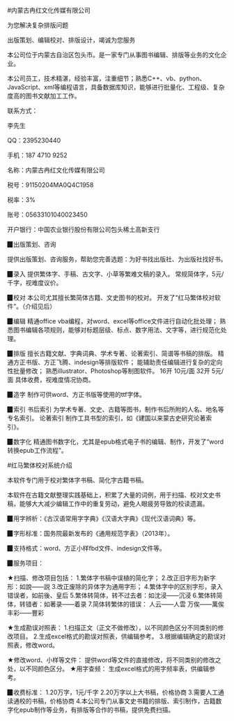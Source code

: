 #内蒙古冉红文化传媒有限公司

为您解决复杂排版问题

出版策划、编辑校对、排版设计，竭诚为您服务

本公司位于内蒙古自治区包头市。是一家专门从事图书编辑、排版等业务的文化企业。

本公司员工，技术精湛，经验丰富，注重细节；熟悉C++、vb、python、JavaScript、xml等编程语言，具备数据库知识，能够进行批量化、工程级、复杂度高的图书文献加工工作。

联系方式：

李先生

QQ：2395230440

手机：187 4710 9252

名称：内蒙古冉红文化传媒有限公司

税号：91150204MA0Q4C1958

税率：3%

账号：05633101040023450

开户银行：中国农业银行股份有限公司包头稀土高新支行


▉出版策划、咨询

提供出版策划、咨询服务，帮助您完善选题：为好书找出版社、为出版社找好书。

▉录入
提供繁体字、手稿、古文字、小草等繁难文稿的录入。
常规简体字，5元/千字，视难度议价。

▉校对
本公司尤其擅长繁简体古籍、文史图书的校对。
开发了“红马繁体校对软件”。（介绍见后）

▉编辑
精通office vba编程，对word、excel等office文件进行自动化批处理；
熟悉图书编辑各项规则，能够对标题层级、标点、数字用法、文字等，进行规范化处理。

▉排版
擅长古籍文献、字典词典、学术专著、论著索引、简谱等书稿的排版。
精通方正书版、方正飞腾、indesign等排版软件；
能辅助责任编辑进行复杂的定向性批量修改；
熟悉illustrator、Photoshop等制图软件。
16开 10元/面
32开 5元/面
具体收费，视难度情况协商。

▉造字
制作可供word、方正书版等使用的ttf字体。

▉索引
书后索引
为学术专著、文史、古籍等图书，制作书后所附的人名、地名等专名索引。
论著索引
制作工具书型的索引，如《建国以来蒙古史研究论著索引》。

▉数字化
精通图书数字化，尤其是epub格式电子书的编辑、制作，开发了“word转换epub工作流程”。

 #红马繁体校对系统介绍
 
本软件专门用于校对繁体字书稿、简化字古籍书稿。

本软件在古籍文献整理实践基础上，积累了大量的词例，用于扫描、校对文史书稿，能够大大减少编辑工作中的重复劳动，避免人眼疲劳导致的校读遗漏。

▉用字辨析：《古汉语常用字字典》《汉语大字典》《现代汉语词典》等。

▉字形标准：国务院最新发布的《通用规范字表》（2013年）。

▉支持格式：word、方正小样fbd文件、indesign文件等。

▉服务项目：

★扫描、修改项目包括：
1.繁体字书稿中误植的简化字；
2.改正旧字形为新字形：如說——説
3.改正废除的异体字为通用字形；
4.繁体字中的区别字形，录入错误者，如前後、皇后
5.繁体转简体，转不过去者：如沈浸——沉浸
6.繁体转简体，转错者：如著录——着录
7.简体转繁体的错误：
人云——人雲
万俟——萬俟
丰彩——豐彩

★生成勘误对照表：
1.扫描正文（正文不做修改），以不同颜色区分不同类别的修改项目。
2.生成excel格式的勘误对照表，供编辑参考。
3.根据编辑确定的勘误对照表，修改word。

★修改word、小样等文件：
提供word等文件的直接修改，将不同类别的修改之处，以不同颜色区分。
★用字查频：
生成excel格式的用字频率表，供编辑参考。

▉收费标准：
1.20万字，1元/千字
2.20万字以上大书稿，价格协商
3.需要人工通读通校的书稿，价格协商
4.本公司专门从事文史书籍的排版、索引制作，古籍数字化epub制作等业务，有排版等合作的书稿，提供免费扫描。
